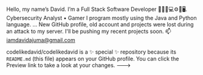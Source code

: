 Hello, my name’s David.
I’m a Full Stack Software Developer 👨🏾‍💻💻⚙️📱🖥.
Cybersecurity Analyst • Gamer
I program mostly using the Java and Python language.
... New GitHub profile, old account and projects were
lost during an attack to my server. I'll be pushing
my recent projects soon. 
📫 iamdavidajuma@gmail.com

codelikedavid/codelikedavid is a ✨ special ✨ repository because its `README.md` (this file) appears on your GitHub profile.
You can click the Preview link to take a look at your changes.
--->
